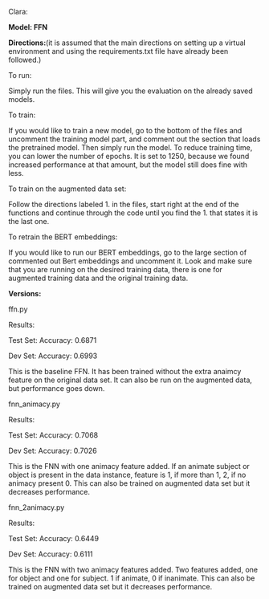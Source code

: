 Clara:

**Model: FFN**

**Directions:**(it is assumed that the main directions on setting up a virtual environment and using the requirements.txt file have already been followed.)

To run:

Simply run the files. This will give you the evaluation on the already saved models.

To train:

If you would like to train a new model, go to the bottom of the files and uncomment the training model part, and comment out the section that loads the pretrained model.
Then simply run the model. To reduce training time, you can lower the number of epochs. It is set to 1250, because we found increased performance at that amount, but the model still does fine with less.

To train on the augmented data set:

Follow the directions labeled 1. in the files, start right at the end of the functions and continue through the code until you find the 1. that states it is the last one.

To retrain the BERT embeddings:

If you would like to run our BERT embeddings, go to the large section of commented out Bert embeddings and uncomment it. Look and make sure that you are running on the desired training data, there is one for augmented training data and the original training data.


**Versions:**

ffn.py

Results:

Test Set: Accuracy: 0.6871

Dev Set: Accuracy: 0.6993

This is the baseline FFN. It has been trained without the extra anaimcy feature on the original data set. It can also be run on the augmented data, but performance goes down.

fnn_animacy.py

Results:

Test Set: Accuracy: 0.7068

Dev Set: Accuracy: 0.7026

This is the FNN with one animacy feature added. If an animate subject or object is present in the data instance, feature is 1, if more than 1, 2, if no animacy present 0.
This can also be trained on augmented data set but it decreases performance.

fnn_2animacy.py

Results:

Test Set: Accuracy: 0.6449

Dev Set: Accuracy: 0.6111

This is the FNN with two animacy features added. Two features added, one for object and one for subject. 1 if animate, 0 if inanimate.
This can also be trained on augmented data set but it decreases performance.



